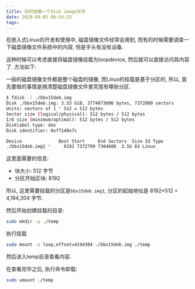 ```yaml
---
title: 如何挂载一个disk image文件
date: 2020-09-05 06:54:33
tags:
---
```


在嵌入式Linux的开发和使用中, 磁盘镜像文件经常会用到, 而有的时候需要调查一下磁盘镜像文件系统中的内容, 但是手头有没有设备.

这种时候可以考虑直接将磁盘镜像挂载为loopdevice, 然后就可以直接访问其内容了. 方法如下:

一般的磁盘镜像文件都是整个磁盘的镜像, 而Linux的挂载是基于分区的, 所以, 首先要做的事情是搞清楚磁盘镜像文件里究竟有哪些分区.

```bash
$ fdisk -l ./bbx15deb.img
Disk ./bbx15deb.img: 3.53 GiB, 3774873600 bytes, 7372800 sectors
Units: sectors of 1 * 512 = 512 bytes
Sector size (logical/physical): 512 bytes / 512 bytes
I/O size (minimum/optimal): 512 bytes / 512 bytes
Disklabel type: dos
Disk identifier: 0xf7146e7c

Device              Boot Start     End Sectors  Size Id Type
./bbx15deb.img1 *     8192 7372799 7364608  3.5G 83 Linux
```

这里面需要的信息:
- 块大小: 512 字节
- 分区开始区块: 8192

所以, 这里需要挂载的分区是`bbx15deb.img1`, 分区的起始地址是 8192*512 = 4,194,304 字节.

然后开始创建挂载的目录:

```bash
sudo mkdir -p ./temp
```

执行挂载

```bash
sudo mount -o loop,offset=4194304 ./bbx15deb.img ./temp
```

然后进入temp目录查看内容.

在查看完毕之后, 执行命令卸载:

```bash
sudo umount ./temp
```
